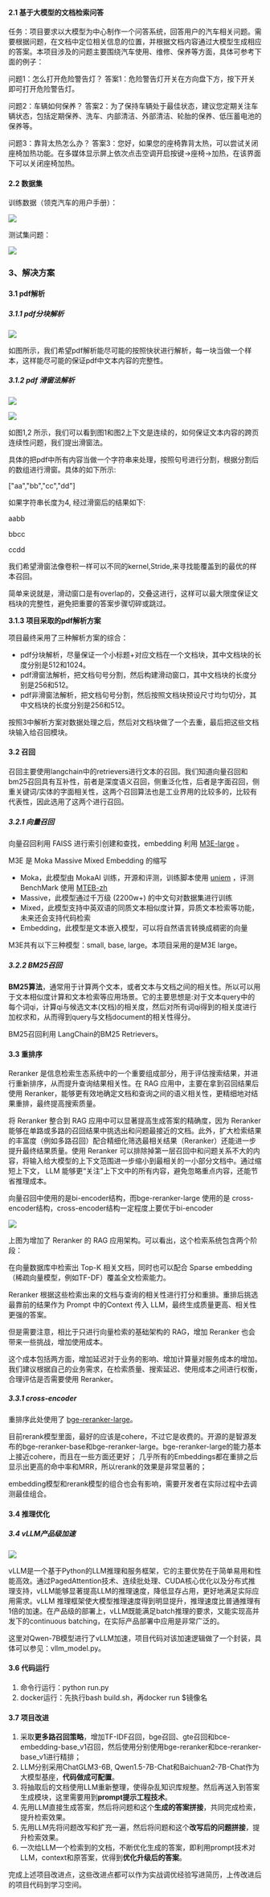 

#### 2.1 基于大模型的文档检索问答

任务：项目要求以大模型为中心制作一个问答系统，回答用户的汽车相关问题。需要根据问题，在文档中定位相关信息的位置，并根据文档内容通过大模型生成相应的答案。本项目涉及的问题主要围绕汽车使用、维修、保养等方面，具体可参考下面的例子：

问题1：怎么打开危险警告灯？
答案1：危险警告灯开关在方向盘下方，按下开关即可打开危险警告灯。

问题2：车辆如何保养？
答案2：为了保持车辆处于最佳状态，建议您定期关注车辆状态，包括定期保养、洗车、内部清洁、外部清洁、轮胎的保养、低压蓄电池的保养等。

问题3：靠背太热怎么办？
答案3：您好，如果您的座椅靠背太热，可以尝试关闭座椅加热功能。在多媒体显示屏上依次点击空调开启按键→座椅→加热，在该界面下可以关闭座椅加热。



#### 2.2 数据集

训练数据（领克汽车的用户手册）：

![](images/image_fChhMjnifo.png)

测试集问题：

![](images/image_RiYKWHwtQa.png)

### 3、解决方案

#### 3.1 pdf解析

##### 3.1.1 pdf分块解析

![](images/image_ZzQCQ4yF1G.png)

如图所示，我们希望pdf解析能尽可能的按照快状进行解析，每一块当做一个样本，这样能尽可能的保证pdf中文本内容的完整性。

##### 3.1.2 pdf 滑窗法解析

![](images/image_aAuUHtdAPJ.png)

![](images/image_WKkhvnKG15.png)

如图1,2 所示，我们可以看到图1和图2上下文是连续的，如何保证文本内容的跨页连续性问题，我们提出滑窗法。

具体的把pdf中所有内容当做一个字符串来处理，按照句号进行分割，根据分割后的数组进行滑窗。具体的如下所示:

["aa","bb","cc","dd"]

如果字符串长度为4, 经过滑窗后的结果如下:

aabb

bbcc

ccdd

我们希望滑窗法像卷积一样可以不同的kernel,Stride,来寻找能覆盖到的最优的样本召回。

简单来说就是，滑动窗口是有overlap的，交叠这进行，这样可以最大限度保证文档块的完整性，避免把重要的答案步骤切碎或跳过。



**3.1.3 项目采取的pdf解析方案**

项目最终采用了三种解析方案的综合：

- pdf分块解析，尽量保证一个小标题+对应文档在一个文档块，其中文档块的长度分别是512和1024。
- pdf滑窗法解析，把文档句号分割，然后构建滑动窗口，其中文档块的长度分别是256和512。
- pdf非滑窗法解析，把文档句号分割，然后按照文档块预设尺寸均匀切分，其中文档块的长度分别是256和512。

按照3中解析方案对数据处理之后，然后对文档块做了一个去重，最后把这些文档块输入给召回模块。



#### 3.2 召回

召回主要使用langchain中的retrievers进行文本的召回。我们知道向量召回和bm25召回具有互补性，前者是深度语义召回，侧重泛化性，后者是字面召回，侧重关键词/实体的字面相关性，这两个召回算法也是工业界用的比较多的，比较有代表性，因此选用了这两个进行召回。



##### 3.2.1 向量召回

向量召回利用 FAISS 进行索引创建和查找，embedding 利用 [M3E-large](https://modelscope.cn/models/Jerry0/M3E-large/summary) 。

M3E 是 Moka Massive Mixed Embedding 的缩写

- Moka，此模型由 MokaAI 训练，开源和评测，训练脚本使用 [uniem](https://link.zhihu.com/?target=https://github.com/wangyuxinwhy/uniem/blob/main/scripts/train_m3e.py) ，评测 BenchMark 使用 [MTEB-zh](https://link.zhihu.com/?target=https://github.com/wangyuxinwhy/uniem/tree/main/mteb-zh)
- Massive，此模型通过千万级 (2200w+) 的中文句对数据集进行训练
- Mixed，此模型支持中英双语的同质文本相似度计算，异质文本检索等功能，未来还会支持代码检索
- Embedding，此模型是文本嵌入模型，可以将自然语言转换成稠密的向量

M3E共有以下三种模型：small, base, large。本项目采用的是M3E large。



##### 3.2.2 BM25召回

**BM25算法**，通常用于计算两个文本，或者文本与文档之间的相关性。所以可以用于文本相似度计算和文本检索等应用场景。它的主要思想是:对于文本query中的每个词qi，计算qi与候选文本(文档)的相关度，然后对所有词qi得到的相关度进行加权求和，从而得到query与文档document的相关性得分。

BM25召回利用 LangChain的BM25 Retrievers。



#### 3.3 重排序

Reranker 是信息检索生态系统中的一个重要组成部分，用于评估搜索结果，并进行重新排序，从而提升查询结果相关性。在 RAG 应用中，主要在拿到召回结果后使用 Reranker，能够更有效地确定文档和查询之间的语义相关性，更精细地对结果重排，最终提高搜索质量。

将 Reranker 整合到 RAG 应用中可以显著提高生成答案的精确度，因为 Reranker 能够在单路或多路的召回结果中挑选出和问题最接近的文档。此外，扩大检索结果的丰富度（例如多路召回）配合精细化筛选最相关结果（Reranker）还能进一步提升最终结果质量。使用 Reranker 可以排除掉第一层召回中和问题关系不大的内容，将输入给大模型的上下文范围进一步缩小到最相关的一小部分文档中。通过缩短上下文， LLM 能够更“关注”上下文中的所有内容，避免忽略重点内容，还能节省推理成本。

向量召回中使用的是bi-encoder结构，而bge-reranker-large 使用的是 cross-encoder结构，cross-encoder结构一定程度上要优于bi-encoder

![](images/image_tL0rUhQiZB.png)

上图为增加了 Reranker 的 RAG 应用架构。可以看出，这个检索系统包含两个阶段：

在向量数据库中检索出 Top-K 相关文档，同时也可以配合 Sparse embedding（稀疏向量模型，例如TF-DF）覆盖全文检索能力。

Reranker 根据这些检索出来的文档与查询的相关性进行打分和重排。重排后挑选最靠前的结果作为 Prompt 中的Context 传入 LLM，最终生成质量更高、相关性更强的答案。

但是需要注意，相比于只进行向量检索的基础架构的 RAG，增加 Reranker 也会带来一些挑战，增加使用成本。

这个成本包括两方面，增加延迟对于业务的影响、增加计算量对服务成本的增加。我们建议根据自己的业务需求，在检索质量、搜索延迟、使用成本之间进行权衡，合理评估是否需要使用 Reranker。



##### 3.3.1 cross-encoder

重排序此处使用了 [bge-reranker-large](https://modelscope.cn/models/Xorbits/bge-reranker-large/files)。

目前rerank模型里面，最好的应该是cohere，不过它是收费的。开源的是智源发布的bge-reranker-base和bge-reranker-large。bge-reranker-large的能力基本上接近cohere，而且在一些方面还更好；
几乎所有的Embeddings都在重排之后显示出更高的命中率和MRR，所以rerank的效果是非常显著的；

embedding模型和rerank模型的组合也会有影响，需要开发者在实际过程中去调测最佳组合。



#### 3.4 推理优化

##### 3.4 vLLM产品级加速

![](images/image_zTXpPhnOEE.png)

vLLM是一个基于Python的LLM推理和服务框架，它的主要优势在于简单易用和性能高效。通过PagedAttention技术、连续批处理、CUDA核心优化以及分布式推理支持，vLLM能够显著提高LLM的推理速度，降低显存占用，更好地满足实际应用需求。vLLM 推理框架使大模型推理速度得到明显提升，推理速度比普通推理有1倍的加速。在产品级的部署上，vLLM既能满足batch推理的要求，又能实现高并发下的continuous batching，在实际产品部署中应用是非常广泛的。

这里对Qwen-7B模型进行了vLLM加速，项目代码对该加速逻辑做了一个封装，具体可以参见：vllm_model.py。



#### 3.6 代码运行

1. 命令行运行：python run.py
2. docker运行：先执行bash build.sh，再docker run  $镜像名



#### 3.7 项目改进

1. 采取**更多路召回策略**，增加TF-IDF召回，bge召回、gte召回和bce-embedding-base_v1召回，然后使用分别使用bge-reranker和bce-reranker-base_v1进行精排；
2. LLM分别采用ChatGLM3-6B, Qwen1.5-7B-Chat和Baichuan2-7B-Chat作为大模型基座，**代码做成可配置**。
3. 将抽取后的文档使用LLM重新整理，使得杂乱知识库规整。然后再送入到答案生成模块，这里需要用到**prompt提示工程技术**。
4. 先用LLM直接生成答案，然后将问题和这个**生成的答案拼接**，共同完成检索，提升检索效果。
5. 先用LLM先将问题改写和扩充一遍，然后将问题和这个**改写后的问题拼接**，提升检索效果。
6. 一次给LLM一个检索到的文档，不断优化生成的答案，即利用prompt技术对LLM，context和原答案，优得到**优化升级后的答案**。



完成上述项目改进点，这些改进点都可以作为实战调优经验写进简历，上传改进后的项目代码到学习空间。



















